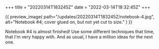 +++
title = "20220314T183245Z"
date  = "2022-03-14T18:32:45Z"
+++

{{
    preview_image(
        path="/updates/20220314T183245Z/notebook-4.jpg",
        alt="Notebook #4; cover glued on, but not yet cut to size."
    )
}}

Notebook #4 is almost finished! Use some different techniques that time, that I'm very happy with. And as usual, I have a million ideas for the next one.
